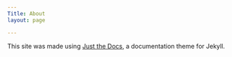 ```yaml
---
Title: About
layout: page

---
```


This site was made using <a href="https://github.com/just-the-docs/just-the-docs">Just the Docs</a>, a documentation theme for Jekyll.
